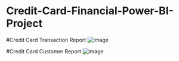 # Credit-Card-Financial-Power-BI-Project

#Credit  Card  Transaction  Report
![image](https://github.com/darshitbhatt123/Credit-Card-Financial-Power-BI-Project/assets/164491533/4060e82d-562e-4add-ba2a-53454957db7d)

#Credit  Card  Customer  Report
![image](https://github.com/darshitbhatt123/Credit-Card-Financial-Power-BI-Project/assets/164491533/1185836e-ff6b-42cc-9aef-8fc6ebc7575c)
